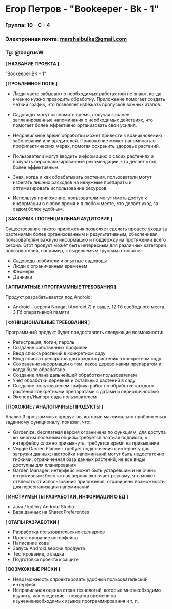 # Егор Петров - "Bookeeper - Bk - 1"

### Группа: 10 - С - 4
### Электронная почта: marshalbulka@gmail.com
### Tg: @bagrusW


**[ НАЗВАНИЕ ПРОЕКТА ]**

“Bookeeper BK - 1”

**[ ПРОБЛЕМНОЕ ПОЛЕ ]**

* Люди часто забывают о необходимых работах или не знают, когда именно нужно проводить обработку. Приложение помогает создать четкий график, что позволяет избежать пропусков важных этапов.
     
* Садоводы могут экономить время, получая заранее запланированные напоминания о необходимых действиях, что помогает более эффективно организовать свои усилия.
     
* Неправильное время обработки может привести к возникновению заболеваний или вредителей. Приложение может напоминать о профилактических мерах, помогая сохранить здоровье растений.

* Пользователи могут вводить информацию о своих растениях и получать персонализированные рекомендации, что делает уход более эффективным.
     
* Зная, когда и как обрабатывать растения, пользователи могут избегать лишних расходов на ненужные препараты и оптимизировать использование ресурсов.
     
* Используя приложение, пользователи могут иметь доступ к информации в любое время и в любом месте, что делает уход за садом более удобным.

**[ ЗАКАЗЧИК / ПОТЕНЦИАЛЬНАЯ АУДИТОРИЯ ]**

Существование такого приложения позволяет сделать процесс ухода за растениями более организованным и результативным, обеспечивая пользователям важную информацию и поддержку на протяжении всего сезона. Этот продукт может быть интересным для различных категорий пользователей, например, к выделяемым группам относятся:

* Садоводы-любители и опытные садоводы
* Люди с ограниченным временем
* Фермеры
* Дачники

**[ АППАРАТНЫЕ / ПРОГРАММНЫЕ ТРЕБОВАНИЯ ]** 

Продукт разрабатывается под Android:
* Android – версия Nougat (Android 7) и выше, 12 Гб свободного места, 3 Гб оперативной памяти
  
**[ ФУНКЦИОНАЛЬНЫЕ ТРЕБОВАНИЯ ]**

Программный продукт будет предоставлять следующие возможности:
* Регистрация, логин, пароль
* Создание собственных профилей 
* Ввод списка растений в конкретном саду
* Ввод списка препаратов для каждого растения в конкретном саду
* Сохранение информации о том, какое дерево каким препаратом и когда было обработано
* Создание плана дальнейшей обработки пользователем
* Учет обработки деревьев и остальных растений в саду
* Создание пользователем графика работ по обработке каждого растения конкретными препаратами с датами и периодичностью
* Экспорт/Импорт сада пользователем

**[ ПОХОЖИЕ / АНАЛОГИЧНЫЕ ПРОДУКТЫ ]**

Анализ 3 программных продуктов, которые максимально приближены к заданному функционалу, показал, что:

* Gardenize: бесплатная версия ограничена по функциям; для доступа ко многим полезным опциям требуется платная подписка; к интерфейсу сложно привыкнуть, требуется время на привыкание
*	Veggie Garden Planner: требует подключения к интернету для загрузки данных; настройки напоминаний могут быть недостаточно гибкими; ограниченная база данных растений, не все виды доступны для планирования
* Garden Manager: интерфейс может быть устаревшим и не очень интуитивным; бесплатная версия включает рекламу, что может отвлекать от использования приложения; ограничены возможности для персонализации напоминаний
 
**[ ИНСТРУМЕНТЫ РАЗРАБОТКИ, ИНФОРМАЦИЯ О БД ]**

*	Java / kotlin / Android Studio
*    База данных на SharedPreferences

**[ ЭТАПЫ РАЗРАБОТКИ ]**

*	Разработка пользовательских сценариев
*	Проектирование интерфейса
*    Написание кода
*	Запуск Android версии продукта
*	Тестирование, отладка
*	Подготовка проекта к защите

**[ ВОЗМОЖНЫЕ РИСКИ ]**

*	Невозможность спроектировать удобный пользовательский интерфейс 
*	Неправильная оценка стека технологий, которые мне необходимо изучить, как следствие – нехватка времени на изучениенеобходимых языков программирования и т. п.
